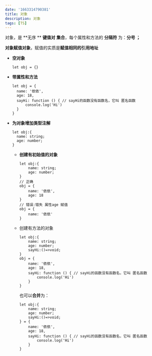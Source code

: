 ```yaml
---
date: '1663314790381'
title: 对象
description: 对象
tags: [TS]
---
```

对象，是 **无序 ** **键值对** **集合**，每个属性和方法的 **分隔符** 为：**分号 ；**

**对象赋值对象**，赋值的实质是**赋值相同的引用地址**

+ **空对象**

  ```
  let obj = {}
  ```

+ **带属性和方法**

  ```
  let obj = {
  	name: '依依',
  	age: 18,
  	sayHi: function () { // sayHi的函数没有函数名，它叫 匿名函数
  		console.log('Hi')
  	}
  }
  ```

+ **为对象增加类型注解**

  ```
  let obj:{
  	name: string;
  	age: number;
  }
  ```

  + **创建有初始值的对象**

    ```
    let obj:{
    	name: string;
    	age: number;
    }
    // 正确
    obj = {
    	name: '依依',
    	age: 18
    }
    // 错误:错失 属性age 赋值
    obj = {
    	name: '依依' 
    }
    ```
  
    

  + 创建有方法的对象

    ```
    let obj:{
    	name: string;
    	age: number;
    	sayHi:()=>void;
    }
    obj = {
    	name: '依依',
    	age: 18,
    	sayHi: function () { // sayHi的函数没有函数名，它叫 匿名函数
    		console.log('Hi')
    	}
    }
    ```
  
    也可以**合并**为：

    ```
    let obj:{
    	name: string;
    	age: number;
    	sayHi:()=>void;
    } = {
    	name: '依依',
    	age: 18,
    	sayHi: function () { // sayHi的函数没有函数名，它叫 匿名函数
    		console.log('Hi')
    	}
    }
    ```
  
    